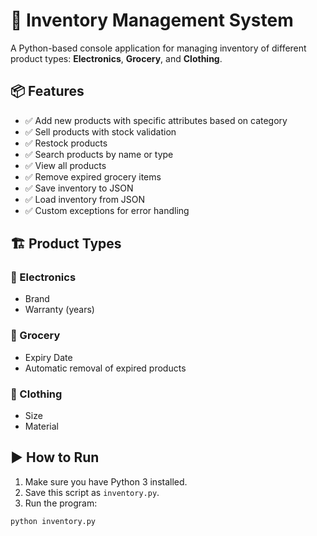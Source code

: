 # 🧾 Inventory Management System

A Python-based console application for managing inventory of different product types: **Electronics**, **Grocery**, and **Clothing**.

## 📦 Features

- ✅ Add new products with specific attributes based on category
- ✅ Sell products with stock validation
- ✅ Restock products
- ✅ Search products by name or type
- ✅ View all products
- ✅ Remove expired grocery items
- ✅ Save inventory to JSON
- ✅ Load inventory from JSON
- ✅ Custom exceptions for error handling

## 🏗️ Product Types

### 📱 Electronics
- Brand
- Warranty (years)

### 🛒 Grocery
- Expiry Date
- Automatic removal of expired products

### 👕 Clothing
- Size
- Material

## ▶️ How to Run

1. Make sure you have Python 3 installed.
2. Save this script as `inventory.py`.
3. Run the program:

```bash
python inventory.py